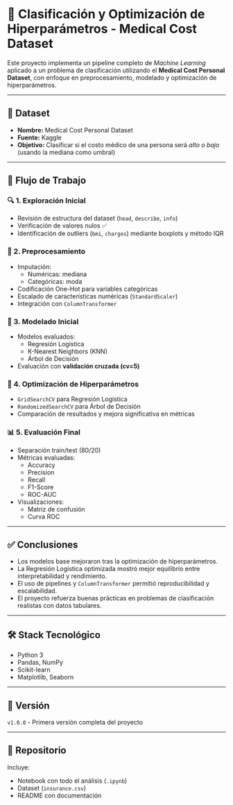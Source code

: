 # 🧠 Clasificación y Optimización de Hiperparámetros - Medical Cost Dataset

Este proyecto implementa un pipeline completo de *Machine Learning* aplicado a un problema de clasificación utilizando el **Medical Cost Personal Dataset**, con enfoque en preprocesamiento, modelado y optimización de hiperparámetros.

---

## 📁 Dataset

- **Nombre:** Medical Cost Personal Dataset
- **Fuente:** Kaggle
- **Objetivo:** Clasificar si el costo médico de una persona será *alto o bajo* (usando la mediana como umbral)

---

## 🧪 Flujo de Trabajo

### 🔍 1. Exploración Inicial
- Revisión de estructura del dataset (`head`, `describe`, `info`)
- Verificación de valores nulos ✅
- Identificación de outliers (`bmi`, `charges`) mediante boxplots y método IQR

### 🧼 2. Preprocesamiento
- Imputación:
  - Numéricas: mediana
  - Categóricas: moda
- Codificación One-Hot para variables categóricas
- Escalado de características numéricas (`StandardScaler`)
- Integración con `ColumnTransformer`

### 🤖 3. Modelado Inicial
- Modelos evaluados:
  - Regresión Logística
  - K-Nearest Neighbors (KNN)
  - Árbol de Decisión
- Evaluación con **validación cruzada (cv=5)**

### 🧠 4. Optimización de Hiperparámetros
- `GridSearchCV` para Regresión Logística
- `RandomizedSearchCV` para Árbol de Decisión
- Comparación de resultados y mejora significativa en métricas

### 📊 5. Evaluación Final
- Separación train/test (80/20)
- Métricas evaluadas:
  - Accuracy
  - Precision
  - Recall
  - F1-Score
  - ROC-AUC
- Visualizaciones:
  - Matriz de confusión
  - Curva ROC

---

## ✅ Conclusiones

- Los modelos base mejoraron tras la optimización de hiperparámetros.
- La Regresión Logística optimizada mostró mejor equilibrio entre interpretabilidad y rendimiento.
- El uso de pipelines y `ColumnTransformer` permitió reproducibilidad y escalabilidad.
- El proyecto refuerza buenas prácticas en problemas de clasificación realistas con datos tabulares.

---

## 🛠️ Stack Tecnológico

- Python 3
- Pandas, NumPy
- Scikit-learn
- Matplotlib, Seaborn

---

## 📌 Versión

`v1.0.0` - Primera versión completa del proyecto

---

## 📂 Repositorio

Incluye:

- Notebook con todo el análisis (`.ipynb`)
- Dataset (`insurance.csv`)
- README con documentación
